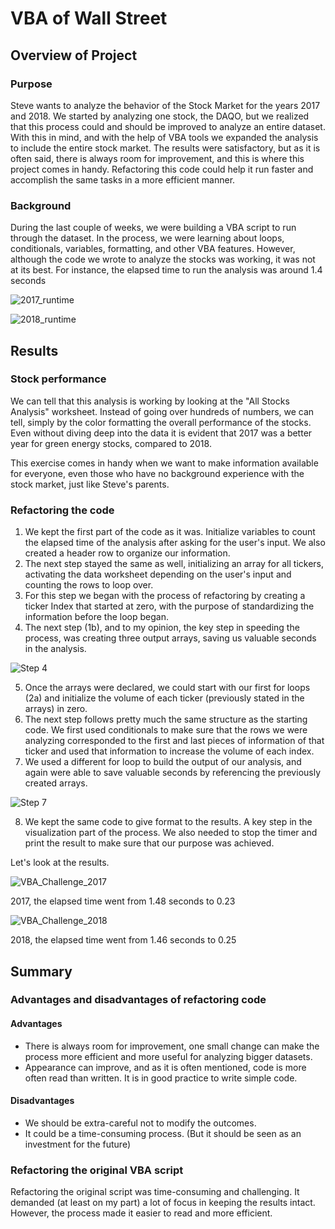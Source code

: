 # VBA of Wall Street

## Overview of Project
### Purpose
Steve wants to analyze the behavior of the Stock Market for the years 2017 and 2018. We started by analyzing one stock, the DAQO, but we realized that this process could and should be improved to analyze an entire dataset. 
With this in mind, and with the help of VBA tools we expanded the analysis to include the entire stock market. 
The results were satisfactory, but as it is often said, there is always room for improvement, and this is where this project comes in handy. Refactoring this code could help it run faster and accomplish the same tasks in a more efficient manner. 

### Background
During the last couple of weeks, we were building a VBA script to run through the dataset. In the process, we were learning about loops, conditionals, variables, formatting, and other VBA features. However, although the code we wrote to analyze the stocks was working, it was not at its best. For instance, the elapsed time to run the analysis was around 1.4 seconds

![2017_runtime](https://user-images.githubusercontent.com/22451540/149431742-09074fe5-363f-40dc-8997-ab25e859dc49.png)

![2018_runtime](https://user-images.githubusercontent.com/22451540/149431751-d8dc73f7-0879-4855-a666-fa0e1a07e377.png)

## Results
### Stock performance
We can tell that this analysis is working by looking at the "All Stocks Analysis" worksheet. Instead of going over hundreds of numbers, we can tell, simply by the color formatting the overall performance of the stocks. Even without diving deep into the data it is evident that 2017 was a better year for green energy stocks, compared to 2018.

This exercise comes in handy when we want to make information available for everyone, even those who have no background experience with the stock market, just like Steve's parents. 
### Refactoring the code
1. We kept the first part of the code as it was. Initialize variables to count the elapsed time of the analysis after asking for the user's input. We also created a header row to organize our information.
2. The next step stayed the same as well, initializing an array for all tickers, activating the data worksheet depending on the user's input and counting the rows to loop over.
3. For this step we began with the process of refactoring by creating a ticker Index that started at zero, with the purpose of standardizing the information before the loop began. 
4. The next step (1b), and to my opinion, the key step in speeding the process, was creating three output arrays, saving us valuable seconds in the analysis.

![Step 4](https://user-images.githubusercontent.com/22451540/149433732-1656c568-a80f-4928-be58-a59a4d8e9c6f.PNG)

5. Once the arrays were declared, we could start with our first for loops (2a) and initialize the volume of each ticker (previously stated in the arrays) in zero.
6. The next step follows pretty much the same structure as the starting code. We first used conditionals to make sure that the rows we were analyzing corresponded to the first and last pieces of information of that ticker and used that information to increase the volume of each index.
7. We used a different for loop to build the output of our analysis, and again were able to save valuable seconds by referencing the previously created arrays.

![Step 7](https://user-images.githubusercontent.com/22451540/149434384-18c62c8d-1ad2-42d4-8ba5-b1189cb29ad9.PNG)

8. We kept the same code to give format to the results. A key step in the visualization part of the process. We also needed to stop the timer and print the result to make sure that our purpose was achieved.

Let's look at the results.

![VBA_Challenge_2017](https://user-images.githubusercontent.com/22451540/149434682-ad343c40-c144-4189-86dc-58abb2dd0cbe.png)

2017, the elapsed time went from 1.48 seconds to 0.23

![VBA_Challenge_2018](https://user-images.githubusercontent.com/22451540/149434695-64120d40-f189-4a6e-b884-6f1265d50ad4.png)

2018, the elapsed time went from 1.46 seconds to 0.25

## Summary
### Advantages and disadvantages of refactoring code
#### Advantages
* There is always room for improvement, one small change can make the process more efficient and more useful for analyzing bigger datasets.
* Appearance can improve, and as it is often mentioned, code is more often read than written. It is in good practice to write simple code.
#### Disadvantages
* We should be extra-careful not to modify the outcomes.
* It could be a time-consuming process. (But it should be seen as an investment for the future)
### Refactoring the original VBA script
Refactoring the original script was time-consuming and challenging. It demanded (at least on my part) a lot of focus in keeping the results intact. However, the process made it easier to read and more efficient.

